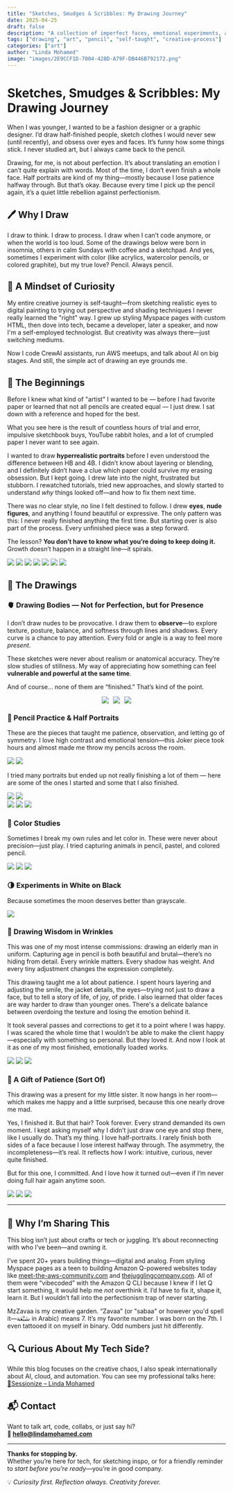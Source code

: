 ```yaml
---
title: "Sketches, Smudges & Scribbles: My Drawing Journey"
date: 2025-04-25
draft: false
description: "A collection of imperfect faces, emotional experiments, and pencil-powered persistence"
tags: ["drawing", "art", "pencil", "self-taught", "creative-process"]
categories: ["art"]
author: "Linda Mohamed"
image: "images/2E9CCF1D-7004-428D-A79F-DB446B792172.png"
---
```


# Sketches, Smudges & Scribbles: My Drawing Journey

When I was younger, I wanted to be a fashion designer or a graphic designer. I’d draw half-finished people, sketch clothes I would never sew (until recently), and obsess over eyes and faces. It’s funny how some things stick. I never studied art, but I always came back to the pencil.

Drawing, for me, is not about perfection. It’s about translating an emotion I can’t quite explain with words. Most of the time, I don’t even finish a whole face. Half portraits are kind of my thing—mostly because I lose patience halfway through. But that’s okay. Because every time I pick up the pencil again, it’s a quiet little rebellion against perfectionism.

## 🖊 Why I Draw

I draw to think. I draw to process. I draw when I can’t code anymore, or when the world is too loud. Some of the drawings below were born in insomnia, others in calm Sundays with coffee and a sketchpad. And yes, sometimes I experiment with color (like acrylics, watercolor pencils, or colored graphite), but my true love? Pencil. Always pencil.

## 🧠 A Mindset of Curiosity

My entire creative journey is self-taught—from sketching realistic eyes to digital painting to trying out perspective and shading techniques I never really learned the "right" way. I grew up styling Myspace pages with custom HTML, then dove into tech, became a developer, later a speaker, and now I'm a self-employed technologist. But creativity was always there—just switching mediums.

Now I code CrewAI assistants, run AWS meetups, and talk about AI on big stages. And still, the simple act of drawing an eye grounds me.

## 🎨 The Beginnings

Before I knew what kind of "artist" I wanted to be — before I had favorite paper or learned that not all pencils are created equal — I just drew. I sat down with a reference and hoped for the best.

What you see here is the result of countless hours of trial and error, impulsive sketchbook buys, YouTube rabbit holes, and a lot of crumpled paper I never want to see again.

I wanted to draw **hyperrealistic portraits** before I even understood the difference between HB and 4B. I didn’t know about layering or blending, and I definitely didn’t have a clue which paper could survive my erasing obsession. But I kept going. I drew late into the night, frustrated but stubborn. I rewatched tutorials, tried new approaches, and slowly started to understand *why* things looked off—and how to fix them next time.

There was no clear style, no line I felt destined to follow. I drew **eyes**, **nude figures**, and anything I found beautiful or expressive. The only pattern was this: I never really finished anything the first time. But starting over is also part of the process. Every unfinished piece was a step forward.

The lesson? **You don’t have to know what you’re doing to keep doing it.** Growth doesn’t happen in a straight line—it spirals.

<div class="flex flex-wrap gap-2 justify-center">
    <img src="/images/IMG_5033.png"  class="h-96 object-contain" style="width: auto; max-height: 400px;" />
    <img src="/images/C1C4011B-A137-4BF1-8168-7CBEF08E979D.png" style="width: auto; max-height: 400px;" />
    <img src="/images/IMG_9754.png" style="width: auto; max-height: 400px;" />
    <img src="/images/CD5688A7-5956-4A12-B6DF-DA2BBE45F20A.png" style="width: auto; max-height: 400px;" />
    <img src="/images/IMG_5080.png" style="width: auto; max-height: 400px;" />
    <img src="/images/F1873787-27F7-4A22-BFC9-FC9259EA5630.png" style="width: auto; max-height: 300px;" />
    <img src="/images/2CA428AC-D2C7-4C2C-92AC-5D58AEEEF73F.png" style="width: auto; max-height: 300px;" />
</div>


## 🎨 The Drawings

### 🫀 Drawing Bodies — Not for Perfection, but for Presence

I don’t draw nudes to be provocative. I draw them to **observe**—to explore texture, posture, balance, and softness through lines and shadows. Every curve is a chance to pay attention. Every fold or angle is a way to feel more *present*.

These sketches were never about realism or anatomical accuracy. They’re slow studies of stillness. My way of appreciating how something can feel **vulnerable and powerful at the same time**.

And of course... none of them are “finished.” That’s kind of the point.

<div style="display: flex; flex-wrap: wrap; gap: 10px; justify-content: center;">
  <img src="/images/54BB9A25-556C-46E2-9382-157ECF7EB96C.png" style="max-height: 400px;" />
  <img src="/images/78C47E7F-BD65-450F-9B80-50FC7B6B0299.png" style="max-height: 400px;" />
  <img src="/images/IMG_0427.png" style="max-height: 400px;" />
</div>

### 📖 Pencil Practice & Half Portraits
These are the pieces that taught me patience, observation, and letting go of symmetry. I love high contrast and emotional tension—this Joker piece took hours and almost made me throw my pencils across the room. 

<div class="flex flex-wrap gap-2 justify-center">
    <img src="/images/IMG_0796.png" style="width: auto; max-height: 500px;" />
    <img src="/images/2E9CCF1D-7004-428D-A79F-DB446B792172.png" style="width: auto; max-height: 500px;" />
</div>

I tried many portraits but ended up not really finishing a lot of them — here are some of the ones I started and some that I also finished.

<div class="flex flex-wrap gap-2 justify-center">
    <img src="/images/0947D58E-18CA-48D7-BDCA-DDBCF9FEFF9F.png" style="width: auto; max-height: 500px;" />
    <img src="/images/IMG_5933.png" style="width: auto; max-height: 500px;" />
</div>

<div class="flex flex-wrap gap-2 justify-center">
    <img src="/images/15D7B344-330C-4F8E-839B-60E22D8FEAD7.png" style="width: auto; max-height: 350px;" />
    <img src="/images/IMG_7618.png" style="width: auto; max-height: 350px;" />
    <img src="/images/F429B1FF-F00F-4967-A093-825E8DEDE064.png" style="width: auto; max-height: 350px;" />
</div>

### 🐾 Color Studies
Sometimes I break my own rules and let color in. These were never about precision—just play. I tried capturing animals in pencil, pastel, and colored pencil.

<div class="flex flex-wrap gap-2 justify-center">
    <img src="/images/4BCCCB7D-192B-4365-8AAE-5144379B445D.png" style="width: auto; max-height: 350px;" />
    <img src="/images/9F33DA04-58CD-4EF8-80C4-34121F45B2AA.png" style="width: auto; max-height: 350px;" />
    <img src="/images/52F86359-09F2-42AB-8372-ACDBCBBB22DD.png" style="width: auto; max-height: 350px;" />

</div>


### 🌗 Experiments in White on Black
Because sometimes the moon deserves better than grayscale.

<div style="display: flex; flex-wrap: wrap; gap: 10px;">
  <img src="/images/81759310-0254-4E28-8A24-4922F4B2CEE4.png" />
</div>


### 👔 Drawing Wisdom in Wrinkles  
This was one of my most intense commissions: drawing an elderly man in uniform. Capturing age in pencil is both beautiful and brutal—there’s no hiding from detail. Every wrinkle matters. Every shadow has weight. And every tiny adjustment changes the expression completely.

This drawing taught me a lot about patience. I spent hours layering and adjusting the smile, the jacket details, the eyes—trying not just to draw a face, but to tell a story of life, of joy, of pride. I also learned that older faces are way harder to draw than younger ones. There's a delicate balance between overdoing the texture and losing the emotion behind it.

It took several passes and corrections to get it to a point where I was happy. I was scared the whole time that I wouldn’t be able to make the client happy—especially with something so personal. But they loved it. And now I look at it as one of my most finished, emotionally loaded works.

<div class="flex flex-wrap gap-2 justify-center">
  <img src="/images/15664E53-0BC8-4C50-9DC0-A8E7432A0A8A.png" style="max-height: 350px;" />
  <img src="/images/IMG_1376.png" style="max-height: 350px;" />
  <img src="/images/IMG_1292.png" style="max-height: 350px;" />
</div>


### 🎁 A Gift of Patience (Sort Of)

This drawing was a present for my little sister. It now hangs in her room—which makes me happy and a little surprised, because this one nearly drove me mad.

Yes, I finished it. But that hair? Took forever. Every strand demanded its own moment. I kept asking myself why I didn’t just draw one eye and stop there, like I usually do. That’s my thing. I love half-portraits. I rarely finish both sides of a face because I lose interest halfway through. The asymmetry, the incompleteness—it’s real. It reflects how I work: intuitive, curious, never quite finished.

But for this one, I committed. And I love how it turned out—even if I’m never doing full hair again anytime soon.

<div class="flex flex-wrap gap-2 justify-center">
  <img src="/images/DSCF1232.png" style="max-height: 350px;" />
  <img src="/images/IMG_1659.png" style="max-height: 350px;" />
  <img src="/images/IMG_2639.png" style="max-height: 350px;" />
</div>


---

## 💭 Why I’m Sharing This

This blog isn’t just about crafts or tech or juggling. It’s about reconnecting with who I’ve been—and owning it. 

I’ve spent 20+ years building things—digital and analog. From styling Myspace pages as a teen to building Amazon Q-powered websites today like [meet-the-aws-community.com](https://meet-the-aws-community.com) and [thejugglingcompany.com](https://thejugglingcompany.com). All of them were “vibecoded” with the Amazon Q CLI because I knew if I let Q start something, it would help me *not* overthink it. I’d have to fix it, shape it, learn it. But I wouldn’t fall into the perfectionism trap of never starting.

MzZavaa is my creative garden. “Zavaa” (or "sabaa" or however you'd spell it—سَبْعَة in Arabic) means 7. It’s my favorite number. I was born on the 7th. I even tattooed it on myself in binary. Odd numbers just hit differently.

## 🔍 Curious About My Tech Side?

While this blog focuses on the creative chaos, I also speak internationally about AI, cloud, and automation. You can see my professional talks here:  
[📍Sessionize – Linda Mohamed](https://sessionize.com/linda-mohamed/)

## 📬 Contact

Want to talk art, code, collabs, or just say hi?  
**📮 hello@lindamohamed.com**

---

**Thanks for stopping by.**  
Whether you’re here for tech, for sketching inspo, or for a friendly reminder to *start before you're ready*—you’re in good company.

💡 _Curiosity first. Reflection always. Creativity forever._
